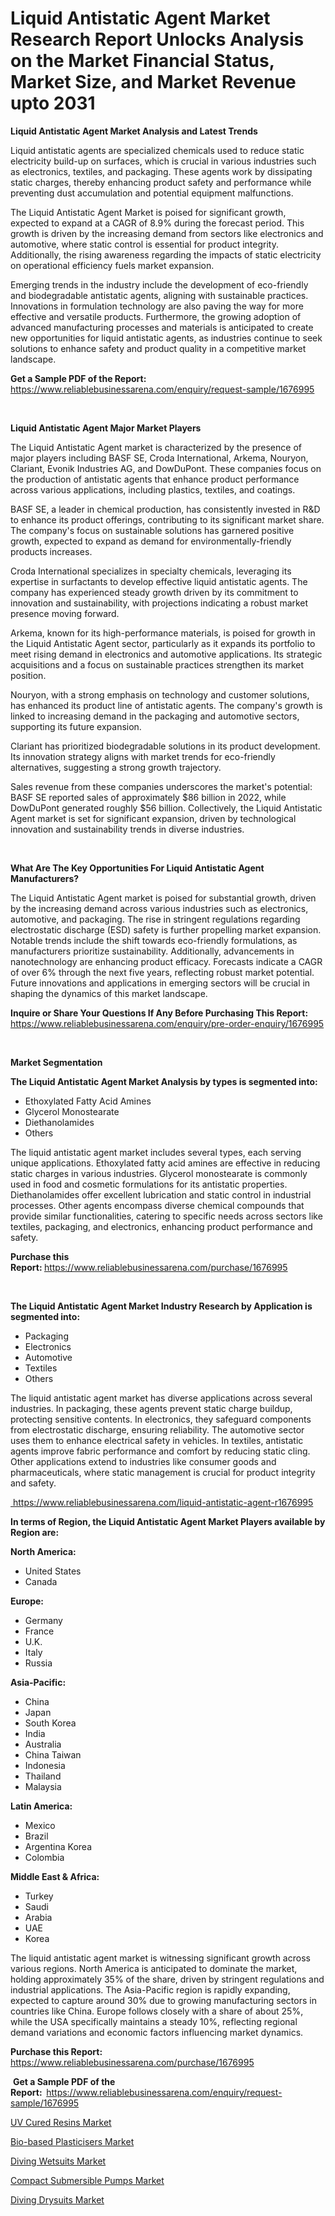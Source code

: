 <p><h1>Liquid Antistatic Agent Market Research Report Unlocks Analysis on the Market Financial Status, Market Size, and Market Revenue upto 2031</h1></p><p><strong>Liquid Antistatic Agent Market Analysis and Latest Trends</strong></p>
<p><p>Liquid antistatic agents are specialized chemicals used to reduce static electricity build-up on surfaces, which is crucial in various industries such as electronics, textiles, and packaging. These agents work by dissipating static charges, thereby enhancing product safety and performance while preventing dust accumulation and potential equipment malfunctions.</p><p>The Liquid Antistatic Agent Market is poised for significant growth, expected to expand at a CAGR of 8.9% during the forecast period. This growth is driven by the increasing demand from sectors like electronics and automotive, where static control is essential for product integrity. Additionally, the rising awareness regarding the impacts of static electricity on operational efficiency fuels market expansion.</p><p>Emerging trends in the industry include the development of eco-friendly and biodegradable antistatic agents, aligning with sustainable practices. Innovations in formulation technology are also paving the way for more effective and versatile products. Furthermore, the growing adoption of advanced manufacturing processes and materials is anticipated to create new opportunities for liquid antistatic agents, as industries continue to seek solutions to enhance safety and product quality in a competitive market landscape.</p></p>
<p><strong>Get a Sample PDF of the Report:&nbsp;</strong> <a href="https://www.reliablebusinessarena.com/enquiry/request-sample/1676995?utm_campaign=1294&utm_medium=2&utm_source=Github&utm_content=ia&utm_term=30092024&utm_id=liquid-antistatic-agent">https://www.reliablebusinessarena.com/enquiry/request-sample/1676995</a></p>
<p>&nbsp;</p>
<p><strong>Liquid Antistatic Agent Major Market Players</strong></p>
<p><p>The Liquid Antistatic Agent market is characterized by the presence of major players including BASF SE, Croda International, Arkema, Nouryon, Clariant, Evonik Industries AG, and DowDuPont. These companies focus on the production of antistatic agents that enhance product performance across various applications, including plastics, textiles, and coatings.</p><p>BASF SE, a leader in chemical production, has consistently invested in R&D to enhance its product offerings, contributing to its significant market share. The company's focus on sustainable solutions has garnered positive growth, expected to expand as demand for environmentally-friendly products increases.</p><p>Croda International specializes in specialty chemicals, leveraging its expertise in surfactants to develop effective liquid antistatic agents. The company has experienced steady growth driven by its commitment to innovation and sustainability, with projections indicating a robust market presence moving forward.</p><p>Arkema, known for its high-performance materials, is poised for growth in the Liquid Antistatic Agent sector, particularly as it expands its portfolio to meet rising demand in electronics and automotive applications. Its strategic acquisitions and a focus on sustainable practices strengthen its market position.</p><p>Nouryon, with a strong emphasis on technology and customer solutions, has enhanced its product line of antistatic agents. The company's growth is linked to increasing demand in the packaging and automotive sectors, supporting its future expansion.</p><p>Clariant has prioritized biodegradable solutions in its product development. Its innovation strategy aligns with market trends for eco-friendly alternatives, suggesting a strong growth trajectory.</p><p>Sales revenue from these companies underscores the market's potential: BASF SE reported sales of approximately $86 billion in 2022, while DowDuPont generated roughly $56 billion. Collectively, the Liquid Antistatic Agent market is set for significant expansion, driven by technological innovation and sustainability trends in diverse industries.</p></p>
<p>&nbsp;</p>
<p><strong>What Are The Key Opportunities For Liquid Antistatic Agent Manufacturers?</strong></p>
<p><p>The Liquid Antistatic Agent market is poised for substantial growth, driven by the increasing demand across various industries such as electronics, automotive, and packaging. The rise in stringent regulations regarding electrostatic discharge (ESD) safety is further propelling market expansion. Notable trends include the shift towards eco-friendly formulations, as manufacturers prioritize sustainability. Additionally, advancements in nanotechnology are enhancing product efficacy. Forecasts indicate a CAGR of over 6% through the next five years, reflecting robust market potential. Future innovations and applications in emerging sectors will be crucial in shaping the dynamics of this market landscape.</p></p>
<p><strong>Inquire or Share Your Questions If Any Before Purchasing This Report:</strong> <a href="https://www.reliablebusinessarena.com/enquiry/pre-order-enquiry/1676995?utm_campaign=1294&utm_medium=2&utm_source=Github&utm_content=ia&utm_term=30092024&utm_id=liquid-antistatic-agent">https://www.reliablebusinessarena.com/enquiry/pre-order-enquiry/1676995</a></p>
<p>&nbsp;</p>
<p><strong>Market Segmentation</strong></p>
<p><strong>The Liquid Antistatic Agent Market Analysis by types is segmented into:</strong></p>
<p><ul><li>Ethoxylated Fatty Acid Amines</li><li>Glycerol Monostearate</li><li>Diethanolamides</li><li>Others</li></ul></p>
<p><p>The liquid antistatic agent market includes several types, each serving unique applications. Ethoxylated fatty acid amines are effective in reducing static charges in various industries. Glycerol monostearate is commonly used in food and cosmetic formulations for its antistatic properties. Diethanolamides offer excellent lubrication and static control in industrial processes. Other agents encompass diverse chemical compounds that provide similar functionalities, catering to specific needs across sectors like textiles, packaging, and electronics, enhancing product performance and safety.</p></p>
<p><strong>Purchase this Report:&nbsp;</strong><a href="https://www.reliablebusinessarena.com/purchase/1676995?utm_campaign=1294&utm_medium=2&utm_source=Github&utm_content=ia&utm_term=30092024&utm_id=liquid-antistatic-agent">https://www.reliablebusinessarena.com/purchase/1676995</a></p>
<p>&nbsp;</p>
<p><strong>The Liquid Antistatic Agent Market Industry Research by Application is segmented into:</strong></p>
<p><ul><li>Packaging</li><li>Electronics</li><li>Automotive</li><li>Textiles</li><li>Others</li></ul></p>
<p><p>The liquid antistatic agent market has diverse applications across several industries. In packaging, these agents prevent static charge buildup, protecting sensitive contents. In electronics, they safeguard components from electrostatic discharge, ensuring reliability. The automotive sector uses them to enhance electrical safety in vehicles. In textiles, antistatic agents improve fabric performance and comfort by reducing static cling. Other applications extend to industries like consumer goods and pharmaceuticals, where static management is crucial for product integrity and safety.</p></p>
<p><a href="https://www.reliablebusinessarena.com/liquid-antistatic-agent-r1676995?utm_campaign=1294&utm_medium=2&utm_source=Github&utm_content=ia&utm_term=30092024&utm_id=liquid-antistatic-agent">&nbsp;https://www.reliablebusinessarena.com/liquid-antistatic-agent-r1676995</a></p>
<p><strong>In terms of Region, the Liquid Antistatic Agent Market Players available by Region are:</strong></p>
<p>
    <p> <strong> North America: </strong>
        <ul>
            <li>United States</li>
            <li>Canada</li>
        </ul>
        </p> 
    <p> <strong> Europe: </strong>
        <ul>
            <li>Germany</li>
            <li>France</li>
            <li>U.K.</li>
            <li>Italy</li>
            <li>Russia</li>
        </ul>
        </p> 
    <p> <strong> Asia-Pacific: </strong>
        <ul>
            <li>China</li>
            <li>Japan</li>
            <li>South Korea</li>
            <li>India</li>
            <li>Australia</li>
            <li>China Taiwan</li>
            <li>Indonesia</li>
            <li>Thailand</li>
            <li>Malaysia</li>
        </ul>
        </p> 
    <p> <strong> Latin America: </strong>
        <ul>
            <li>Mexico</li>
            <li>Brazil</li>
            <li>Argentina Korea</li>
            <li>Colombia</li>
        </ul>
        </p> 
    <p> <strong> Middle East & Africa: </strong>
        <ul>
            <li>Turkey</li>
            <li>Saudi</li>
            <li>Arabia</li>
            <li>UAE</li>
            <li>Korea</li>
        </ul>
    </p>
    </p>
<p><p>The liquid antistatic agent market is witnessing significant growth across various regions. North America is anticipated to dominate the market, holding approximately 35% of the share, driven by stringent regulations and industrial applications. The Asia-Pacific region is rapidly expanding, expected to capture around 30% due to growing manufacturing sectors in countries like China. Europe follows closely with a share of about 25%, while the USA specifically maintains a steady 10%, reflecting regional demand variations and economic factors influencing market dynamics.</p></p>
<p><strong>Purchase this Report: </strong><a href="https://www.reliablebusinessarena.com/purchase/1676995?utm_campaign=1294&utm_medium=2&utm_source=Github&utm_content=ia&utm_term=30092024&utm_id=liquid-antistatic-agent">https://www.reliablebusinessarena.com/purchase/1676995</a></p>
<p>&nbsp;<strong>Get a Sample PDF of the Report:&nbsp;&nbsp;</strong><a href="https://www.reliablebusinessarena.com/enquiry/request-sample/1676995?utm_campaign=1294&utm_medium=2&utm_source=Github&utm_content=ia&utm_term=30092024&utm_id=liquid-antistatic-agent">https://www.reliablebusinessarena.com/enquiry/request-sample/1676995</a></p>
<p><strong></strong></p>
<p><p><a href="https://github.com/marloy8/Market-Research-Report-List-6/blob/main/uv-cured-resins-market.md?utm_campaign=1294&utm_medium=2&utm_source=Github&utm_content=ia&utm_term=30092024&utm_id=liquid-antistatic-agent">UV Cured Resins Market</a></p><p><a href="https://issuu.com/reportprime-2/docs/bio-based-plasticisers-market-size-_14cdccc6097ce8?utm_campaign=1294&utm_medium=2&utm_source=Github&utm_content=ia&utm_term=30092024&utm_id=liquid-antistatic-agent">Bio-based Plasticisers Market</a></p><p><a href="https://www.linkedin.com/pulse/global-diving-wetsuits-market-analysis-trends-forecasts-growth-3vwbc?utm_campaign=1294&utm_medium=2&utm_source=Github&utm_content=ia&utm_term=30092024&utm_id=liquid-antistatic-agent">Diving Wetsuits Market</a></p><p><a href="https://issuu.com/reportprime-2/docs/compact-submersible-pumps-market-si_b09c73d2d80e67?utm_campaign=1294&utm_medium=2&utm_source=Github&utm_content=ia&utm_term=30092024&utm_id=liquid-antistatic-agent">Compact Submersible Pumps Market</a></p><p><a href="https://www.linkedin.com/pulse/global-diving-drysuits-market-trends-analysis-future-growth-zpi3c?utm_campaign=1294&utm_medium=2&utm_source=Github&utm_content=ia&utm_term=30092024&utm_id=liquid-antistatic-agent">Diving Drysuits Market</a></p></p>
